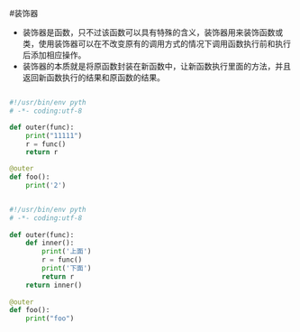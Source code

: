 #装饰器

- 装饰器是函数，只不过该函数可以具有特殊的含义，装饰器用来装饰函数或类，使用装饰器可以在不改变原有的调用方式的情况下调用函数执行前和执行后添加相应操作。
- 装饰器的本质就是将原函数封装在新函数中，让新函数执行里面的方法，并且返回新函数执行的结果和原函数的结果。


``` python

#!/usr/bin/env pyth
# -*- coding:utf-8 

def outer(func):
    print("11111")
    r = func()
    return r

@outer
def foo():
    print('2')
```

```python

#!/usr/bin/env pyth
# -*- coding:utf-8 
                   
def outer(func):      
    def inner():      
        print('上面')   
        r = func()    
        print('下面')   
        return r      
    return inner()    
                      
@outer                
def foo():            
    print("foo")      
```